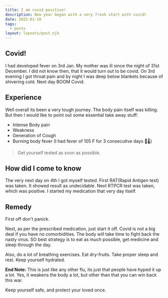 ```yaml
---
title: I am covid positive!
description: New year began with a very fresh start with covid!
date: 2022-01-10
tags:
  - posts
layout: layouts/post.njk
---
```


## Covid!

I had developed fever on 3rd Jan. My mother was ill since the night of 31st December. I did not know then, that it would turn out to be covid. On 3rd evening I got throat pain and by night I was deep below blankets because of shivering cold. Next day BOOM Covid.

## Experience

Well overall its been a very tough journey. The body pain itself was killing. But then I would like to point out some essential take away stuff:

- Intense Body pain
- Weakness
- Generation of Cough
- Burning body fever (I had fever of 105 F for 3 consecutive days 🤒🌡️)

> Get yourself tested as soon as possible.

## How did I come to know

The very next day on 4th I got myself tested. First RAT(Rapid Antigen test) was taken. It showed result as undecidable. Next RTPCR test was taken, which was positive. I started my medication that very day itself.

## Remedy

First off don't panick.

Next, as per the prescribed medication, just start it off. Covid is not a big deal if you have no comorbidities. The body will take time to fight back the nasty virus. SO best strategy is to eat as much possible, get medicine and sleep through the day. 

Also, do a lot of breathing exercises. Eat dry-fruits. Take proper sleep and rest. Keep yourself hydrated.

**End Note:** This is just like any other flu, its just that people have hyped it up a lot. Yes, it weakens the body a lot, but other than that you can win back this war.

Keep yourself safe, and protect your loved once.